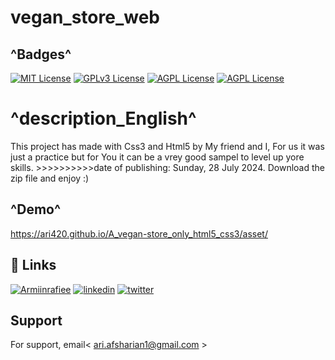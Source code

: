 
# vegan_store_web
## ^Badges^

[![MIT License](https://img.shields.io/badge/follow-Me-purpel.svg)](https://choosealicense.com/licenses/mit/)
[![GPLv3 License](https://img.shields.io/badge/contact-Me-red.svg)](https://opensource.org/licenses/)
[![AGPL License](https://img.shields.io/badge/Welcom_to-Ari_crazy_github-blue.svg)](http://www.gnu.org/licenses/agpl-3.0)
[![AGPL License](https://img.shields.io/badge/EVRYTING_I_DO-I_LOVE-violet.svg)](http://www.gnu.org/licenses/agpl-3.0)

# ^description_English^
This project has made with Css3 and Html5 by My friend and I, For us it was just a practice but 
for You it can be a vrey good sampel to level up 
yore skills. >>>>>>>>>>date of publishing: Sunday, 28 July 2024. Download the zip file and enjoy :)

## ^Demo^ 

https://ari420.github.io/A_vegan-store_only_html5_css3/asset/
## 🔗 Links
[![Armiinrafiee](https://img.shields.io/badge/My_friend_github-000?style=for-the-badge&logo=ko-fi&logoColor=white)](https://github.com/Armiinrafiee/)
[![linkedin](https://img.shields.io/badge/linkedin-0A66C2?style=for-the-badge&logo=linkedin&logoColor=white)](https://www.linkedin.com/in/arian-afsharian-7a3903156/)
[![twitter](https://img.shields.io/badge/twitter-1DA1F2?style=for-the-badge&logo=twitter&logoColor=white)](https://twitter.com/arian_nw?t=gBHdfXRxznJSKjCqBdt8Yg&s=09/)


## Support

For support, email< ari.afsharian1@gmail.com >

